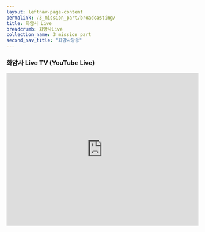 ```yaml
---
layout: leftnav-page-content
permalink: /3_mission_part/broadcasting/
title: 화암사 Live
breadcrumb: 화암사Live
collection_name: 3_mission_part
second_nav_title: "화암사방송"
---
```


### **화암사 Live TV (YouTube Live)**


<iframe width="100%"
        height="400"
        src="https://youtube.com/embed/PuJxzhJwnZk"
        frameborder="0"
        allow="autoplay; encrypted-media"
        allowfullscreen></iframe>